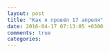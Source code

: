 ```yaml
---
layout: post
title: "Как я провёл 17 апреля"
date: 2016-04-17 07:13:05 +0300
comments: true
categories: 
---
```

